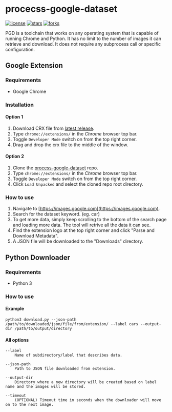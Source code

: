 # procecss-google-dataset
[![license](https://img.shields.io/github/license/masesk/process-google-dataset.svg)](https://github.com/masesk/process-google-dataset/blob/master/README.md)
[![stars](https://img.shields.io/github/stars/masesk/process-google-dataset.svg?style=social)](https://github.com/masesk/process-google-dataset/stargazers)
[![forks](https://img.shields.io/github/forks/masesk/process-google-dataset?style=social)](https://github.com/masesk/process-google-dataset/network/members)

PGD is a toolchain that works on any operating system that is capable of running Chrome and Python. It has no limit to the number of images it can retrieve and download. It does not require any subprocess call or specific configuration.

## Google Extension

### Requirements

* Google Chrome

### Installation

#### Option 1
1. Download CRX file from [latest release](https://github.com/masesk/process-google-dataset/releases).
2. Type ```chrome://extensions/``` in the *Chrome* browser top bar.
3. Toggle ```Developer Mode``` switch on from the top right corner.
4. Drag and drop the crx file to the middle of the window.

#### Option 2
1. Clone the [process-google-dataset](https://github.com/masesk/process-google-dataset/) repo.
2. Type ```chrome://extensions/``` in the *Chrome* browser top bar.
3. Toggle ```Developer Mode``` switch on from the top right corner.
4. Click ```Load Unpacked``` and select the cloned repo root directory.

### How to use

1. Navigate to [https://images.google.com](https://images.google.com).
2. Search for the dataset keyword. (eg. car)
3. To get more data, simply keep scrolling to the bottom of the search 
page and loading more data. The tool will retrive all the data it can see. 
4. Find the extension logo at the top right corner and click "Parse and Download Metadata".
5. A JSON file will be downloaded to the "Downloads" directory.

## Python Downloader

### Requirements

* Python 3

### How to use

#### Example

```
python3 download.py --json-path /path/to/downloaded/json/file/from/extension/ --label cars --output-dir /path/to/output/directory
```

#### All options

```
--label
    Name of subdirectory/label that describes data.

--json-path
    Path to JSON file downloaded from extension.

--output-dir
    Directory where a new directory will be created based on label name and the images will be stored.

--timeout 
    (OPTIONAL) Timeout time in seconds when the downloader will move on to the next image.

```